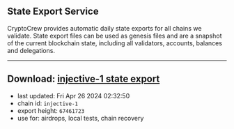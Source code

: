 ## State Export Service
CryptoCrew provides automatic daily state exports for all chains we validate. State export files can be used as genesis files and are a snapshot of the current blockchain state, including all validators, accounts, balances and delegations.

---
**Download: [injective-1 state export](https://dl-eu2.ccvalidators.com/SERVICE/injective/injective-1_export_67461723.json)**
---

- last updated: Fri Apr 26 2024 02:32:50
- chain id: `injective-1`
- export height: `67461723`
- use for: airdrops, local tests, chain recovery

